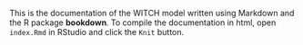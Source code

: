 This is the documentation of the WITCH model written using Markdown and the R package **bookdown**. To compile the documentation in html, open `index.Rmd` in RStudio and click the `Knit` button.

